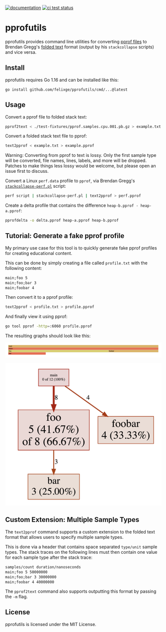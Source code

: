 [![documentation](http://img.shields.io/badge/godoc-reference-blue.svg)](https://pkg.go.dev/github.com/felixge/pprofutils)
[![ci test status](https://img.shields.io/github/workflow/status/felixge/pprofutils/Go?label=tests)](https://github.com/felixge/pprofutils/actions/workflows/go.yml?query=branch%3Amain)

# pprofutils

pprofutils provides command line utilities for converting [pprof files](https://github.com/DataDog/go-profiler-notes/blob/main/pprof.md) to Brendan Gregg's [folded text](https://github.com/brendangregg/FlameGraph#2-fold-stacks) format (output by his `stackcollapse` scripts) and vice versa.

## Install

pprofutils requires Go 1.16 and can be installed like this:

```
go install github.com/felixge/pprofutils/cmd/...@latest
```

## Usage

Convert a pprof file to folded stack text:

```bash
pprof2text < ./test-fixtures/pprof.samples.cpu.001.pb.gz > example.txt
```

Convert a folded stack text file to pprof:

```bash
text2pprof < example.txt > example.pprof
```

Warning: Converting from pprof to text is lossy. Only the first sample type will be converted, file names, lines, labels, and more will be dropped. Patches to make things less lossy would be welcome, but please open an issue first to discuss.

Convert a Linux `perf.data` profile to `pprof`, via Brendan Gregg's [`stackcollapse-perf.pl`](https://github.com/brendangregg/FlameGraph/blob/master/stackcollapse-perf.pl) script:

```bash
perf script | stackcollapse-perf.pl | text2pprof > perf.pprof
```

Create a delta profile that contains the difference `heap-b.pprof - heap-a.pprof`:

```bash
pprofdelta -o delta.pprof heap-a.pprof heap-b.pprof
```

## Tutorial: Generate a fake pprof profile

My primary use case for this tool is to quickly generate fake pprof profiles for creating educational content.

This can be done by simply creating a file called `profile.txt` with the following content:

```
main;foo 5
main;foo;bar 3
main;foobar 4
```

Then convert it to a pprof profile:

```bash
text2pprof < profile.txt > profile.pprof
```

And finally view it using pprof:

```bash
go tool pprof -http=:6060 profile.pprof
```

The resulting graphs should look like this:

![](./img/flamegraph.png)

![](./img/graph.png)

## Custom Extension: Multiple Sample Types

The `text2pprof` command supports a custom extension to the folded text format that allows users to specify multiple sample types.

This is done via a header that contains space separated `type/unit` sample types. The stack traces on the following lines must then contain one value for each sample type after the stack trace:

```
samples/count duration/nanoseconds
main;foo 5 50000000
main;foo;bar 3 30000000
main;foobar 4 40000000
```

The `pprof2text` command also supports outputting this format by passing the `-m` flag.

## License

pprofutils is licensed under the MIT License.
